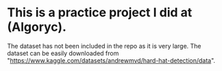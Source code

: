 # This is a practice project I did at (Algoryc).
The dataset has not been included in the repo as it is very large. 
The dataset can be easily downloaded from "https://www.kaggle.com/datasets/andrewmvd/hard-hat-detection/data".
